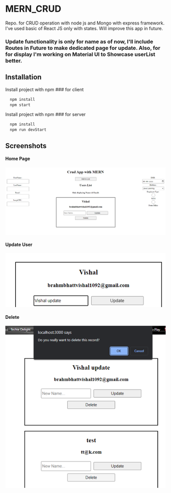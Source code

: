 # MERN_CRUD
Repo. for CRUD operation with node js and Mongo with express framework. I've used basic of React JS only with states. Will improve this app in future.

### Update functionality is only for name as of now, I'll include Routes in Future to make dedicated page for update. Also, for for display I'm working on Material UI to Showcase userList better.


## Installation

Install project with npm ### for client

```bash
  npm install 
  npm start 
```
Install project with npm ### for server
```bash
  npm install
  npm run devStart
```

    
## Screenshots


#### Home Page
![Home Page](img/home.png)

#### Update User
![Update User](img/update_fun.png)

#### Delete
![Delete Confirm](img/delete_confirmation.png)




